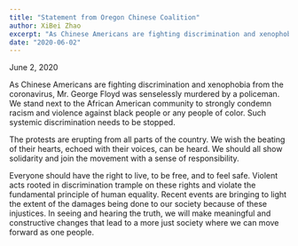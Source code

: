 ```yaml
---
title: "Statement from Oregon Chinese Coalition"
author: XiBei Zhao
excerpt: "As Chinese Americans are fighting discrimination and xenophobia from the coronavirus, Mr. George Floyd was senselessly murdered by a policeman. We stand next to the African American community to strongly condemn racism and violence against black people or any people of color. Such systemic discrimination needs to be stopped."
date: "2020-06-02"
---
```


June 2, 2020

As Chinese Americans are fighting discrimination and xenophobia from the coronavirus, Mr. George Floyd was senselessly murdered by a policeman. We stand next to the African American community to strongly condemn racism and violence against black people or any people of color. Such systemic discrimination needs to be stopped.

The protests are erupting from all parts of the country. We wish the beating of their hearts, echoed with their voices, can be heard. We should all show solidarity and join the movement with a sense of responsibility.

Everyone should have the right to live, to be free, and to feel safe. Violent acts rooted in discrimination trample on these rights and violate the fundamental principle of human equality. Recent events are bringing to light the extent of the damages being done to our society because of these injustices. In seeing and hearing the truth, we will make meaningful and constructive changes that lead to a more just society where we can move forward as one people.

